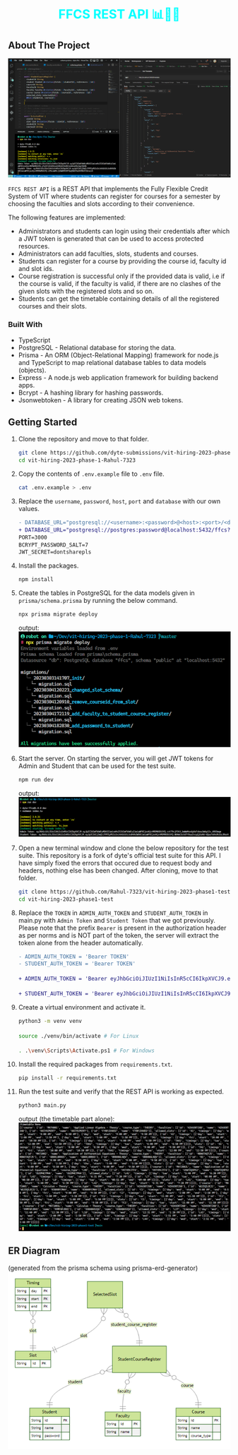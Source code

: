 <h1 align="center" style="color: cyan">FFCS REST API 📊🚀✨</h1>

<!-- ABOUT THE PROJECT -->

## About The Project

![screenshot](images/screenshot.png)

`FFCS REST API` is a REST API that implements the Fully Flexible Credit System of VIT where students can register for courses for a semester by choosing the faculties and slots according to their convenience.

The following features are implemented:

- Administrators and students can login using their credentials after which a JWT token is generated that can be used to access protected resources.
- Administrators can add faculties, slots, students and courses.
- Students can register for a course by providing the course id, faculty id and slot ids.
- Course registration is successful only if the provided data is valid, i.e if the course is valid, if the faculty is valid, if there are no clashes of the given slots with the registered slots and so on.
- Students can get the timetable containing details of all the registered courses and their slots.

### Built With

- TypeScript
- PostgreSQL - Relational database for storing the data.
- Prisma - An ORM (Object-Relational Mapping) framework for node.js and TypeScript to map relational database tables to data models (objects).
- Express - A node.js web application framework for building backend apps.
- Bcrypt - A hashing library for hashing passwords.
- Jsonwebtoken - A library for creating JSON web tokens.

<!-- GETTING STARTED -->

## Getting Started

1. Clone the repository and move to that folder.
   ```bash
   git clone https://github.com/dyte-submissions/vit-hiring-2023-phase-1-Rahul-7323.git
   cd vit-hiring-2023-phase-1-Rahul-7323
   ```
2. Copy the contents of `.env.example` file to `.env` file.
   ```bash
   cat .env.example > .env
   ```
3. Replace the `username`, `password`, `host`, `port` and `database` with our own values.
   ```diff
   - DATABASE_URL="postgresql://<username>:<password>@<host>:<port>/<database>?schema=public"
   + DATABASE_URL="postgresql://postgres:password@localhost:5432/ffcs?schema=public"
   PORT=3000
   BCRYPT_PASSWORD_SALT=7
   JWT_SECRET=dontsharepls
   ```
4. Install the packages.
   ```bash
   npm install
   ```
5. Create the tables in PostgreSQL for the data models given in `prisma/schema.prisma` by running the below command.
   ```bash
   npx prisma migrate deploy
   ```
   output:
   ![prisma_migrate_deploy_output](images/prisma_migrate_deploy_output.png)
6. Start the server. On starting the server, you will get JWT tokens for Admin and Student that can be used for the test suite.
   ```bash
   npm run dev
   ```
   output:
   ![npm_run_dev_output](images/npm_run_dev_output.png)
7. Open a new terminal window and clone the below repository for the test suite. This repository is a fork of dyte's official test suite for this API. I have simply fixed the errors that occured due to request body and headers, nothing else has been changed. After cloning, move to that folder.
   ```bash
   git clone https://github.com/Rahul-7323/vit-hiring-2023-phase1-test.git
   cd vit-hiring-2023-phase1-test
   ```
8. Replace the `TOKEN` in `ADMIN_AUTH_TOKEN` and `STUDENT_AUTH_TOKEN` in main.py with `Admin Token` and `Student Token` that we got previously. Please note that the prefix `Bearer` is present in the authorization header as per norms and is NOT part of the token, the server will extract the token alone from the header automatically.

   ```diff
   - ADMIN_AUTH_TOKEN = 'Bearer TOKEN'
   - STUDENT_AUTH_TOKEN = 'Bearer TOKEN'

   + ADMIN_AUTH_TOKEN = 'Bearer eyJhbGciOiJIUzI1NiIsInR5cCI6IkpXVCJ9.eyJpZCI6ImFkbWluMDA3Iiwicm9sZSI6ImFkbWluIiwiaWF0IjoxNjc4MDM0ODU3fQ.rztT9cjFOtX_bmWmMsndy8sFskou3whp1Iv_AROOmqw'

   + STUDENT_AUTH_TOKEN = 'Bearer eyJhbGciOiJIUzI1NiIsInR5cCI6IkpXVCJ9.eyJpZCI6IjIwQlJTMTEyMSIsInJvbGUiOiJzdHVkZW50IiwiaWF0IjoxNjc4MDM0ODU3fQ.WbNmC5cXdTYOuaZvzyQjGsNU-dQaa7uRxUh15zJRorA'
   ```

9. Create a virtual environment and activate it.

   ```bash
   python3 -m venv venv

   source ./venv/bin/activate # For Linux

   . .\venv\Scripts\Activate.ps1 # For Windows
   ```

10. Install the required packages from `requirements.txt`.
    ```bash
    pip install -r requirements.txt
    ```
11. Run the test suite and verify that the REST API is working as expected.
    ```bash
    python3 main.py
    ```
    output (the timetable part alone):
    ![test_suite_output](images/test_suite_output.png)

## ER Diagram

(generated from the prisma schema using prisma-erd-generator)
![ERD](images/ERD.png)

